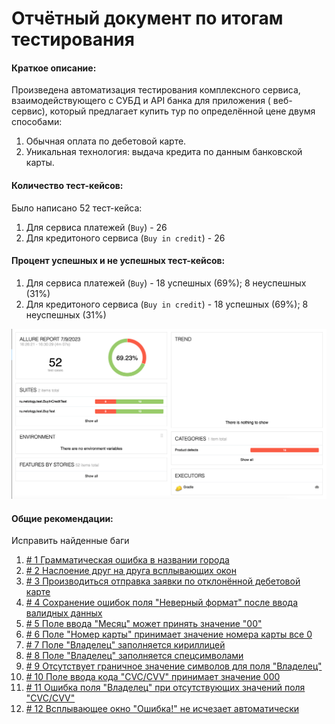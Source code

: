# Отчётный документ по итогам тестирования

#### Краткое описание:

Произведена автоматизация тестирования комплексного сервиса, взаимодействующего с СУБД и API банка для приложения (
веб-сервис), который предлагает купить тур по определённой цене двумя способами:

1. Обычная оплата по дебетовой карте.
2. Уникальная технология: выдача кредита по данным банковской карты.

#### Количество тест-кейсов:

Было написано 52 тест-кейса:

1. Для сервиса платежей (`Buy`) - 26
2. Для кредитоного сервиса (`Buy in credit`) - 26

#### Процент успешных и не успешных тест-кейсов:

1. Для сервиса платежей (`Buy`) - 18 успешных (69%); 8 неуспешных (31%)
2. Для кредитоного сервиса (`Buy in credit`) - 18 успешных (69%); 8 неуспешных (31%)

![allure.png](allure.png)

#### Общие рекомендации:

Исправить найденные баги

1. [# 1 Грамматическая ошибка в названии города](https://github.com/Slava-Slava/QA/issues/1)
2. [# 2 Наслоение друг на друга всплывающих окон](https://github.com/Slava-Slava/QA/issues/2)
3. [# 3 Производиться отправка заявки по отклонённой дебетовой карте](https://github.com/Slava-Slava/QA/issues/3)
4. [# 4 Сохранение ошибок поля "Неверный формат" после ввода валидных данных](https://github.com/Slava-Slava/QA/issues/4)
5. [# 5 Поле ввода "Месяц" может принять значение "00"](https://github.com/Slava-Slava/QA/issues/5)
6. [# 6 Поле "Номер карты" принимает значение номера карты все 0 ](https://github.com/Slava-Slava/QA/issues/6)
7. [# 7 Поле "Владелец" заполняется кириллицей](https://github.com/Slava-Slava/QA/issues/7)
8. [# 8 Поле "Владелец" заполняется спецсимволами](https://github.com/Slava-Slava/QA/issues/8)
9. [# 9 Отсутствует граничное значение символов для поля "Владелец"](https://github.com/Slava-Slava/QA/issues/9)
10. [# 10 Поле ввода кода "CVC/CVV" принимает значение 000](https://github.com/Slava-Slava/QA/issues/10)
11. [# 11 Ошибка поля "Владелец" при отсутствующих значений поля "CVC/CVV"](https://github.com/Slava-Slava/QA/issues/11)
12. [# 12 Всплывающее окно "Ошибка!" не исчезает автоматически ](https://github.com/Slava-Slava/QA/issues/12)
